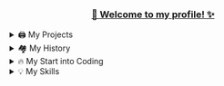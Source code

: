   <h3 align="center" style="text-decoration: underline;">👋 Welcome to my profile! ✨</h3>
  


<details>
  <summary>🖨️ My Projects</summary>
  I am a Developer for FiveM Server  [State Of Tomorrow](https://www.google.de/search?q=State+Of+Tomorrow)
</details>

<details>
  <summary>🏘️ My History</summary>
 I started on RoseV as a developer after the time I got better and applied to other servers until last week I was at LifeV where I worked as a head developer.
 My first experience with programming was many years ago with Minecraft. 
</details>

<details>
  <summary>🔥 My Start into Coding</summary>
  When I was 10 years old the normal Minecraft wasnt enough for me, so I decided to code Scripts. (I have made like 100 Hub-Systems)
  So I have searched trough the internet and I found that i need to learn Java.
  So I learned it for like 1 Year and then i began to apply for teams. (Because I was so young not everyone accepted me)
  I was coding Java only for arround 2 Years (10 y/o -> 12/0).
  After that I decided to begin with SQL but my skills with this new "thing" weren't really good.
  But I continued to learn and learn.
  When I was 13 (exactly the 01.10.2021) I began to code in Lua with FiveM. I progressed really fast and good and SQL was nothing complicated for me.
  I've also learned the Basics of HTML, CSS and JavaScript for implementing GUI's into FiveM.
</details>

<details>
  <summary>💡 My Skills</summary>
  I can code with Java. (~intermediate)
  I'm good with SQL, JSON and I'm Advanced at developing with Lua.
  
</details>

